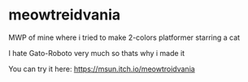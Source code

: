 # meowtreidvania

MWP of mine where i tried to make 2-colors platformer starring a cat

I hate Gato-Roboto very much so thats why i made it

You can try it here: https://msun.itch.io/meowtroidvania
